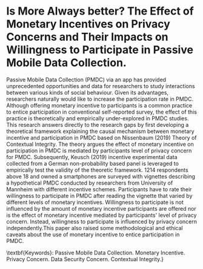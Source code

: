 # Is More Always better? The Effect of Monetary Incentives on Privacy Concerns and Their Impacts on Willingness to Participate in Passive Mobile Data Collection.

Passive Mobile Data Collection (PMDC) via an app has provided unprecedented opportunities and data for researchers to study interactions between various kinds of social behaviour. Given its advantages, researchers naturally would like to increase the participation rate in PMDC. Although offering monetary incentive to participants is a common practice to entice participation in conventional self-reported survey, the effect of this practice is theoretically and empirically under-explored in PMDC studies. This research answers directly to the research gaps by first developing a theoretical framework explaining the causal mechanism between monetary incentive and participation in PMDC based on Nissenbaum (2019) Theory of Contextual Integrity. The theory argues the effect of monetary incentive on participation in PMDC is mediated by participants level of privacy concern for PMDC. Subsequently,  Keusch (2019) incentive experimental data collected from a German non-probability based panel is leveraged to empirically test the validity of the theoretic framework. 1214 respondents above 18 and owned a smartphones are surveyed with vignettes describing a hypothetical PMDC conducted by researchers from University of Mannheim with different incentive schemes. Participants have to rate their willingness to participate in PMDC after reading the vignette that varied by different levels of monetary incentives. Willingness to participate is not influenced by the amount of monetary incentive participants are offered nor is the effect of monetary incentive mediated by participants' level of privacy concern. Instead, willingness to participate is influenced by privacy concern independently.This paper also raised some methodological and ethical caveats about the use of monetary incentive to entice participation in PMDC. 

\textbf{Keywords}: Passive Mobile Data Collection. Monetary Incentive. Privacy Concern. Data Security Concern. Contextual Integrity.}
